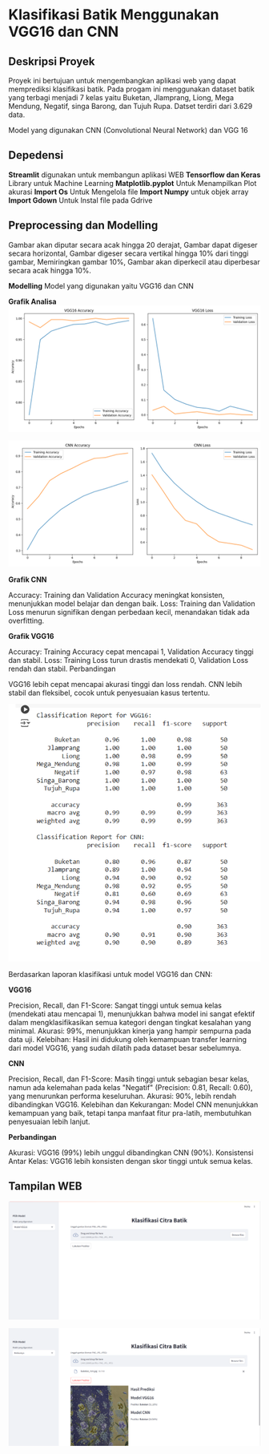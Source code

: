 # Klasifikasi Batik Menggunakan VGG16 dan CNN

## Deskripsi Proyek

Proyek ini bertujuan untuk mengembangkan aplikasi web yang dapat memprediksi klasifikasi batik. Pada progam ini menggunakan dataset batik yang terbagi menjadi 7 kelas yaitu Buketan, Jlamprang, Liong, Mega Mendung, Negatif, singa Barong, dan Tujuh Rupa. Datset terdiri dari 3.629 data. 

Model yang digunakan CNN (Convolutional Neural Network) dan VGG 16

## Depedensi
**Streamlit** digunakan untuk membangun aplikasi WEB
**Tensorflow dan Keras** Library untuk Machine Learning
**Matplotlib.pyplot** Untuk Menampilkan Plot akurasi
**Import Os** Untuk Mengelola file
**Import Numpy** untuk objek array
**Import Gdown** Untuk Instal file pada Gdrive
## Preprocessing dan Modelling
Gambar akan diputar secara acak hingga 20 derajat, Gambar dapat digeser secara horizontal, Gambar digeser secara vertikal hingga 10% dari tinggi gambar, Memiringkan gambar 10%, Gambar akan diperkecil atau diperbesar secara acak hingga 10%.

**Modelling** 
Model yang digunakan yaitu VGG16 dan CNN

**Grafik Analisa**
![Grafik VGG16](https://github.com/Daffabray/UAP047/blob/main/Grafik%20Akurasi/vgg16.png)

![Grafik CNN](https://github.com/Daffabray/UAP047/blob/main/Grafik%20Akurasi/cnn.png)

**Grafik CNN**

Accuracy: Training dan Validation Accuracy meningkat konsisten, menunjukkan model belajar dan  dengan baik.
Loss: Training dan Validation Loss menurun signifikan dengan perbedaan kecil, menandakan tidak ada overfitting.

**Grafik VGG16**

Accuracy: Training Accuracy cepat mencapai 1, Validation Accuracy tinggi dan stabil.
Loss: Training Loss turun drastis mendekati 0, Validation Loss rendah dan stabil.
Perbandingan

VGG16 lebih cepat mencapai akurasi tinggi dan loss rendah.
CNN lebih stabil dan fleksibel, cocok untuk penyesuaian kasus tertentu.

![Kalsifikasi Report](https://github.com/Daffabray/UAP047/blob/main/Grafik%20Akurasi/Screenshot%20(102).png)

Berdasarkan laporan klasifikasi untuk model VGG16 dan CNN:

**VGG16**

Precision, Recall, dan F1-Score: Sangat tinggi untuk semua kelas (mendekati atau mencapai 1), menunjukkan bahwa model ini sangat efektif dalam mengklasifikasikan semua kategori dengan tingkat kesalahan yang minimal.
Akurasi: 99%, menunjukkan kinerja yang hampir sempurna pada data uji.
Kelebihan: Hasil ini didukung oleh kemampuan transfer learning dari model VGG16, yang sudah dilatih pada dataset besar sebelumnya.

**CNN**

Precision, Recall, dan F1-Score: Masih tinggi untuk sebagian besar kelas, namun ada kelemahan pada kelas "Negatif" (Precision: 0.81, Recall: 0.60), yang menurunkan performa keseluruhan.
Akurasi: 90%, lebih rendah dibandingkan VGG16.
Kelebihan dan Kekurangan: Model CNN menunjukkan kemampuan yang baik, tetapi tanpa manfaat fitur pra-latih, membutuhkan penyesuaian lebih lanjut.

**Perbandingan**

Akurasi: VGG16 (99%) lebih unggul dibandingkan CNN (90%).
Konsistensi Antar Kelas: VGG16 lebih konsisten dengan skor tinggi untuk semua kelas.


## Tampilan WEB

![Tampilan2](https://github.com/Daffabray/UAP047/blob/main/Tampilan/Screenshot%20(103).png)


![Tampilan1](https://github.com/Daffabray/UAP047/blob/main/Tampilan/Screenshot%20(104).png)



